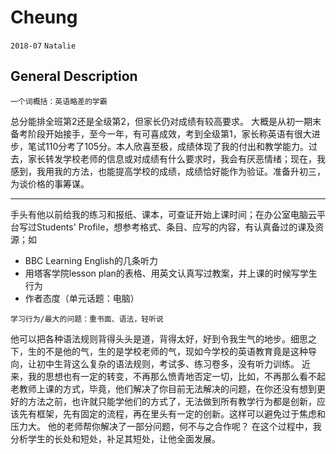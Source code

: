 # Cheung
`2018-07` `Natalie`
## General Description
```
一个词概括：英语略差的学霸
```
总分能排全班第2还是全级第2，但家长仍对成绩有较高要求。
大概是从初一期末备考阶段开始接手，至今一年，有可喜成效，考到全级第1，家长称英语有很大进步，笔试110分考了105分。本人欣喜至极，成绩体现了我的付出和教学能力。过去，家长转发学校老师的信息或对成绩有什么要求时，我会有厌恶情绪；现在，我感到，我用我的方法，也能提高学校的成绩，成绩恰好能作为验证。准备升初三，为谈价格的事筹谋。

---


手头有他以前给我的练习和报纸、课本，可查证开始上课时间；在办公室电脑云平台写过Students' Profile，想参考格式、条目、应写的内容，有认真备过的课及资源；如
* BBC Learning English的几条听力
* 用塔客学院lesson plan的表格、用英文认真写过教案，并上课的时候写学生行为
* 作者态度（单元话题：电脑）

```
学习行为/最大的问题：重书面、语法，轻听说
```
他可以把各种语法规则背得头头是道，背得太好，好到令我生气的地步。细思之下，生的不是他的气，生的是学校老师的气，现如今学校的英语教育竟是这种导向，让初中生背这么复杂的语法规则，考试多、练习卷多，没有听力训练。
近来，我的思想也有一定的转变，不再那么愤青地否定一切，比如，不再那么看不起老教师上课的方式，毕竟，他们解决了你目前无法解决的问题，在你还没有想到更好的方法之前，也许就只能学他们的方式了，无法做到所有教学行为都是创新，应该先有框架，先有固定的流程，再在里头有一定的创新。这样可以避免过于焦虑和压力大。
他的老师帮你解决了一部分问题，何不与之合作呢？
在这个过程中，我分析学生的长处和短处，补足其短处，让他全面发展。



